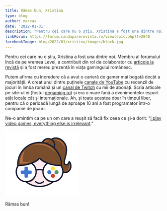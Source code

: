 ```yaml
---
title: Rămas bun, Xristina
type: blog
author: marvas
date: '2022-01-31'
description: "Pentru cei care nu o știu, Xristina a fost una dintre noi. Membru al forumului încă de pe vremea Level, a contribuit din rol de colaborator cu articole la revistă și a fost mereu prezentă în viața gamingului românesc."
linkForum: https://forum.candaparerevista.ro/viewtopic.php?t=2840
facebookImage: blog/2022/01/xristina/images/black.jpg
---
```

Pentru cei care nu o știu, Xristina a fost una dintre noi. Membru al forumului încă de pe vremea Level, a contribuit din rol de colaborator cu [articole la revistă](http://arhiva.candaparerevista.ro/arhiva/search.php?filter=xristina) și a fost mereu prezentă în viața gamingului românesc.

Putem afirma cu încredere că a avut o carieră de gamer mai bogată decât a majorității. A creat unul dintre puținele [canale de YouTube](https://www.youtube.com/channel/UCkiVxAxGaTugDGxvYQecAMw) cu recenzii de jocuri în limba română și un [canal de Twitch](https://www.twitch.tv/ovhcristina) cu mii de abonați. Scria articole pe site-ul ei (fostul [degaming.ro](https://web.archive.org/web/20200513081203/https://degaming.ro/)) și era o mare fană a evenimentelor esport atât locale cât și internaționale. Ah, și toate acestea doar în timpul liber, pentru că o perioadă lungă de aproape 10 ani a fost programator într-o companie de jocuri.

Ne-o amintim ca pe un om care a reușit să facă fix ceea ce și-a dorit: "[I play video games, everything else is irrelevant](https://www.youtube.com/watch?v=R9bpsiOcXjU)."

![](images/xristina_avatar.png)

Rămas bun!